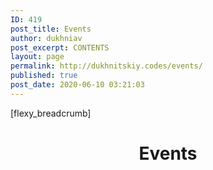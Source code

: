 ```yaml
---
ID: 419
post_title: Events
author: dukhniav
post_excerpt: CONTENTS
layout: page
permalink: http://dukhnitskiy.codes/events/
published: true
post_date: 2020-06-10 03:21:03
---
```

[flexy_breadcrumb] <h1 style="text-align: center;">Events</h1>